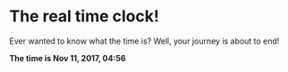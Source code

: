# The real time clock!

Ever wanted to know what the time is? Well, your journey is about to end!

**The time is Nov 11, 2017, 04:56**